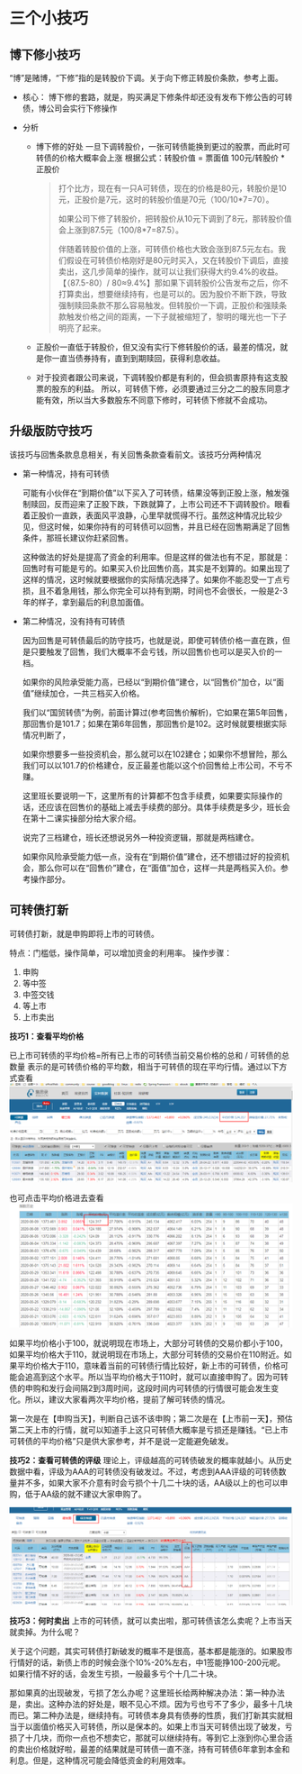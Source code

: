 # 三个小技巧

## 博下修小技巧

“博”是赌博，“下修”指的是转股价下调。关于向下修正转股价条款，参考上面。

- 核心：
  博下修的套路，就是，购买满足下修条件却还没有发布下修公告的可转债，博公司会实行下修操作

- 分析

  - 博下修的好处
    一旦下调转股价，一张可转债能换到更过的股票，而此时可转债的价格大概率会上涨
    根据公式：转股价值 = 票面值 100元/转股价 * 正股价

    > 打个比方，现在有一只A可转债，现在的价格是80元，转股价是10元，正股价是7元，这时的转股价值是70元（100/10*7=70）。
    >
    > 如果公司下修了转股价，把转股价从10元下调到了8元，那转股价值会上涨到87.5元（100/8*7=87.5）。
    >
    > 伴随着转股价值的上涨，可转债价格也大致会涨到87.5元左右。我们假设在可转债价格刚好是80元时买入，又在转股价下调后，直接卖出，这几步简单的操作，就可以让我们获得大约9.4%的收益。【（87.5-80）/ 80≈9.4%】那如果下调转股价公告发布之后，你不打算卖出，想要继续持有，也是可以的。因为股价不断下跌，导致强制赎回条款不那么容易触发。但转股价一下调，正股价和强赎条款触发价格之间的距离，一下子就被缩短了，黎明的曙光也一下子明亮了起来。

  - 正股价一直低于转股价，但又没有实行下修转股价的话，最差的情况，就是你一直当债券持有，直到到期赎回，获得利息收益。

  - 对于投资者跟公司来说，下调转股价都是有利的，但会损害原持有这支股票的股东的利益。
    所以，可转债下修，必须要通过三分之二的股东同意才能有效，所以当大多数股东不同意下修时，可转债下修就不会成功。

## 升级版防守技巧

该技巧与回售条款息息相关，有关回售条款查看前文。该技巧分两种情况

- 第一种情况，持有可转债

  可能有小伙伴在“到期价值”以下买入了可转债，结果没等到正股上涨，触发强制赎回，反而迎来了正股下跌，下跌就算了，上市公司还不下调转股价。眼看着正股价一直跌，表面风平浪静，心里早就慌得不行。虽然这种情况比较少见，但这时候，如果你持有的可转债可以回售，并且已经在回售期满足了回售条件，那班长建议你赶紧回售。

  这种做法的好处是提高了资金的利用率。但是这样的做法也有不足，那就是：回售时有可能是亏的。如果买入价比回售价高，其实是不划算的。如果出现了这样的情况，这时候就要根据你的实际情况选择了。如果你不能忍受一丁点亏损，且不着急用钱，那么你完全可以持有到期，时间也不会很长，一般是2-3年的样子，拿到最后的利息加面值。

- 第二种情况，没有持有可转债

  因为回售是可转债最后的防守技巧，也就是说，即使可转债价格一直在跌，但是只要触发了回售，我们大概率不会亏钱，所以回售价也可以是买入价的一档。

  如果你的风险承受能力高，已经以“到期价值”建仓，以“回售价”加仓，以“面值”继续加仓，一共三档买入价格。

  我们以“国贸转债”为例，前面计算过(参考回售价解析)，它如果在第5年回售，那回售价是101.7；如果在第6年回售，那回售价是102。这时候就要根据实际情况判断了，

  如果你想要多一些投资机会，那么就可以在102建仓；如果你不想冒险，那么我们可以以101.7的价格建仓，反正最差也能以这个价回售给上市公司，不亏不赚。

  这里班长要说明一下，这里所有的计算都不包含手续费，如果要实际操作的话，还应该在回售价的基础上减去手续费的部分。具体手续费是多少，班长会在第十二课实操部分给大家介绍。

  说完了三档建仓，班长还想说另外一种投资逻辑，那就是两档建仓。

  如果你风险承受能力低一点，没有在“到期价值”建仓，还不想错过好的投资机会，那么你可以在“回售价”建仓，在“面值”加仓，这样一共是两档买入价。参考操作部分。

## 可转债打新

可转债打新，就是申购即将上市的可转债。

特点：门槛低，操作简单，可以增加资金的利用率。
操作步骤：

1. 申购
2. 等中签
3. 中签交钱
4. 等上市
5. 上市卖出

**技巧1：查看平均价格**

已上市可转债的平均价格=所有已上市的可转债当前交易价格的总和 / 可转债的总数量  表示的是可转债价格的平均数，相当于可转债的现在平均行情。通过以下方式查看
![](../pic/平均价格.png)

也可点击平均价格进去查看
![](../pic/平均价格2.png)

如果平均价格小于100，就说明现在市场上，大部分可转债的交易价都小于100，如果平均价格大于110，就说明现在市场上，大部分可转债的交易价在110附近。如果平均价格大于110，意味着当前的可转债行情比较好，新上市的可转债，价格可能会追高到这个水平。所以当平均价格大于110时，就可以直接申购了。因为可转债的申购和发行会间隔2到3周时间，这段时间内可转债的行情很可能会发生变化。所以，建议大家看两次平均价格，提前了解可转债的情况。

第一次是在【申购当天】，判断自己该不该申购；第二次是在【上市前一天】，预估第二天上市的行情，就可以知道手上这只可转债大概率是亏损还是赚钱。“已上市可转债的平均价格”只是供大家参考，并不是说一定能避免破发。

**技巧2：查看可转债的评级**
理论上，评级越高的可转债破发的概率就越小。从历史数据中看，评级为AAA的可转债没有破发过。不过，考虑到AAA评级的可转债数量并不多，如果大家不介意有时会亏损个十几二十块的话，AA级以上的也可以申购，低于AA级的就不建议大家申购了。

![](../pic/评级.png)

**技巧3：何时卖出**
上市的可转债，就可以卖出啦，那可转债该怎么卖呢？上市当天就卖掉。为什么呢？

关于这个问题，其实可转债打新破发的概率不是很高，基本都是能涨的。如果股市行情好的话，新债上市的时候会涨个10%-20%左右，中1签能挣100-200元呢。如果行情不好的话，会发生亏损，一般最多亏个十几二十块。

那如果真的出现破发，亏损了怎么办呢？这里班长给两种解决办法：第一种办法是，卖出。这种办法的好处是，眼不见心不烦。因为亏也亏不了多少，最多十几块而已。第二种办法是，继续持有。可转债本身具有债券的性质，我们打新其实就相当于以面值价格买入可转债，所以是保本的。如果上市当天可转债出现了破发，亏损了十几块，而你一点也不想卖它，那就可以继续持有。等到它上涨到你心里合适的卖出价格就好啦，最差的结果就是可转债一直不涨，持有可转债6年拿到本金和利息。但是，这种情况可能会降低资金的利用效率。